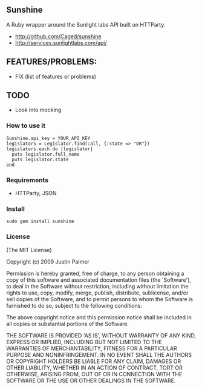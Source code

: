 ## Sunshine
A Ruby wrapper around the Sunlight labs API built on HTTParty.

* http://github.com/Caged/sunshine
* http://services.sunlightlabs.com/api/


## FEATURES/PROBLEMS:

* FIX (list of features or problems)

## TODO

* Look into mocking

### How to use it
    Sunshine.api_key = YOUR_API_KEY
    legislators = Legislator.find(:all, {:state => "OR"})
    legislators.each do |legislator|
      puts legislator.full_name
      puts legislator.state
    end

### Requirements

* HTTParty, JSON

### Install
    sudo gem install sunshine

### License

(The MIT License)

Copyright (c) 2009 Justin Palmer

Permission is hereby granted, free of charge, to any person obtaining
a copy of this software and associated documentation files (the
'Software'), to deal in the Software without restriction, including
without limitation the rights to use, copy, modify, merge, publish,
distribute, sublicense, and/or sell copies of the Software, and to
permit persons to whom the Software is furnished to do so, subject to
the following conditions:

The above copyright notice and this permission notice shall be
included in all copies or substantial portions of the Software.

THE SOFTWARE IS PROVIDED 'AS IS', WITHOUT WARRANTY OF ANY KIND,
EXPRESS OR IMPLIED, INCLUDING BUT NOT LIMITED TO THE WARRANTIES OF
MERCHANTABILITY, FITNESS FOR A PARTICULAR PURPOSE AND NONINFRINGEMENT.
IN NO EVENT SHALL THE AUTHORS OR COPYRIGHT HOLDERS BE LIABLE FOR ANY
CLAIM, DAMAGES OR OTHER LIABILITY, WHETHER IN AN ACTION OF CONTRACT,
TORT OR OTHERWISE, ARISING FROM, OUT OF OR IN CONNECTION WITH THE
SOFTWARE OR THE USE OR OTHER DEALINGS IN THE SOFTWARE.